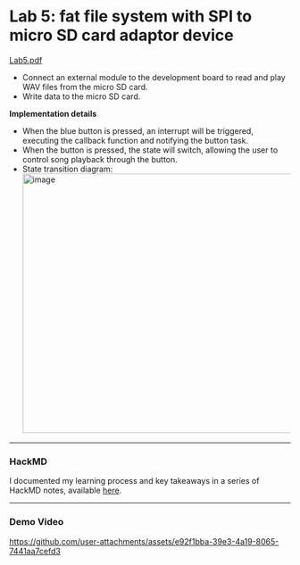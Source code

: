 # Lab 5: fat file system with SPI to micro SD card adaptor device
[Lab5.pdf](https://github.com/user-attachments/files/21922841/Lab5.pdf)

- Connect an external module to the development board to read and play WAV files from the micro SD card.
- Write data to the micro SD card.

**Implementation details**
- When the blue button is pressed, an interrupt will be triggered, executing the callback function and notifying the button task.
- When the button is pressed, the state will switch, allowing the user to control song playback through the button.
- State transition diagram:
  <img width="812" height="465" alt="image" src="https://github.com/user-attachments/assets/4a939757-2fa4-41fd-bd51-09306dccf31a" />


---
### HackMD 
I documented my learning process and key takeaways in a series of HackMD notes, available [here](https://hackmd.io/@GDIF3DlmRBa7hCk6nQfzkQ/SJQJFAVKxx).

---
### Demo Video
https://github.com/user-attachments/assets/e92f1bba-39e3-4a19-8065-7441aa7cefd3

